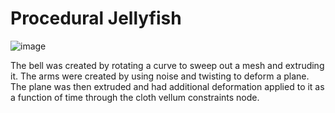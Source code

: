 # Procedural Jellyfish

![image](https://github.com/RachelDLin/hw02-jellyfish/assets/43388455/a96c8176-874e-4e8f-8a02-205d775c597c)

The bell was created by rotating a curve to sweep out a mesh and extruding it. The arms were created by using noise and twisting to deform a plane. The plane was then extruded and had additional deformation applied to it as a function of time through the cloth vellum constraints node. 
